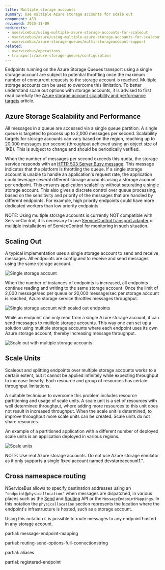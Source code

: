```yaml
---
title: Multiple storage accounts
summary: Use multiple Azure storage accounts for scale out
component: ASQ
reviewed: 2020-11-09
redirects:
 - nservicebus/using-multiple-azure-storage-accounts-for-scaleout
 - nservicebus/azure/using-multiple-azure-storage-accounts-for-scaleout
 - nservicebus/azure-storage-queues/multi-storageaccount-support
related:
 - nservicebus/operations
 - transports/azure-storage-queues/configuration
---
```


Endpoints running on the Azure Storage Queues transport using a single storage account are subject to potential throttling once the maximum number of concurrent requests to the storage account is reached. Multiple storage accounts can be used to overcome this limitation. To better understand scale out options with storage accounts, it is advised to first read carefully the [Azure storage account scalability and performance targets](https://docs.microsoft.com/en-us/azure/storage/common/storage-scalability-targets) article.


## Azure Storage Scalability and Performance

All messages in a queue are accessed via a single queue partition. A single queue is targeted to process up to 2,000 messages per second. Scalability targets for storage accounts can vary based on the region, reaching up to 20,000 messages per second (throughput achieved using an object size of 1KB). This is subject to change and should be periodically verified.

When the number of messages per second exceeds this quota, the storage service responds with an [HTTP 503 Server Busy message](https://docs.microsoft.com/en-us/azure/media-services/media-services-encoding-error-codes). This message indicates that the platform is throttling the queue. If a single storage account is unable to handle an application's request rate, the application could leverage several different storage accounts using a storage account per endpoint. This ensures application scalability without saturating a single storage account. This also gives a discrete control over queue processing, based on the sensitivity and priority of the messages that are handled by different endpoints. For example, high priority endpoints could have more dedicated workers than low priority endpoints.

NOTE: Using multiple storage accounts is currently NOT compatible with ServiceControl, it is necessary to use [ServiceControl transport adapter](/servicecontrol/transport-adapter/) or multiple installations of ServiceControl for monitoring in such situation.


## Scaling Out

A typical implementation uses a single storage account to send and receive messages. All endpoints are configured to receive and send messages using the same storage account.

![Single storage account](azure01.png "width=500")

When the number of instances of endpoints is increased, all endpoints continue reading and writing to the same storage account. Once the limit of 2,000 message/sec per queue or 20,000 message/sec per storage account is reached, Azure storage service throttles messages throughput.

![Single storage account with scaled out endpoints](azure02.png "width=500")

While an endpoint can only read from a single Azure storage account, it can send messages to multiple storage accounts. This way one can set up a solution using multiple storage accounts where each endpoint uses its own Azure storage account, thereby increasing message throughput.

![Scale out with multiple storage accounts](azure03.png "width=500")


## Scale Units

Scaleout and splitting endpoints over multiple storage accounts works to a certain extent, but it cannot be applied infinitely while expecting throughput to increase linearly. Each resource and group of resources has certain throughput limitations.

A suitable technique to overcome this problem includes resource partitioning and usage of scale units. A scale unit is a set of resources with well determined throughput, where adding more resources to this unit does not result in increased throughput. When the scale unit is determined, to improve throughput more scale units can be created. Scale units do not share resources.

An example of a partitioned application with a different number of deployed scale units is an application deployed in various regions.

![Scale units](azure04.png "width=500")

NOTE: Use real Azure storage accounts. Do not use Azure storage emulator as it only supports a single fixed account named devstoreaccount1.".


## Cross namespace routing

NServiceBus allows to specify destination addresses using an `"endpoint@physicallocation"` when messages are dispatched, in various places such as the [Send](/nservicebus/messaging/send-a-message.md) and [Routing](/nservicebus/messaging/routing.md) API or the `MessageEndpointMappings`. In this notation the `physicallocation` section represents the location where the endpoint's infrastructure is hosted, such as a storage account.

Using this notation it is possible to route messages to any endpoint hosted in any storage account.

partial: message-endpoint-mapping

partial: routing-send-options-full-connectionstring

partial: aliases

partial: registered-endpoint